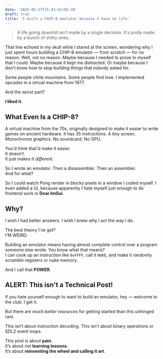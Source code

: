 ```yaml
---
date: '2025-05-27T15:43:41+05:30'
draft: true
title: 'I built a CHIP-8 emulator because I have no life'
---
```


> A life going downhill isn't made by a single decision. It's prolly made by a bunch of shitty ones.

That line echoed in my skull while I stared at the screen, wondering why I just spent hours building a CHIP-8 emulator — from scratch — for no reason. Well, not no reason. Maybe because I needed to prove to myself that I could. Maybe because it kept me distracted. Or maybe because I don't know how to stop building things that nobody asked for.

Some people climb mountains.
Some people find love.
I implemented opcodes in a virtual machine from 1977.

And the worst part?

**I liked it.**

## What Even Is a CHIP-8?

A virtual machine from the 70s, originally designed to make it easier to write games on ancient hardware. It has 35 instructions. A tiny screen. Monochrome graphics. No soundcard. No GPU.

You'd think that'd make it easier.\
It doesn’t.\
It just makes it _different_.

So I wrote an emulator. Then a disassembler. Then an assembler.\
And for what?

So I could watch Pong render in blocky pixels in a window I coded myself. I even added a UI, because apparently I hate myself just enough to do frontend work in **Dear ImGui**.

## Why?

I wish I had better answers. I wish I knew why I act the way I do.

The best theory I've got?\
I'M WEIRD. 

Building an emulator means having almost complete control over a program someone else wrote. You know what that means?\
I can cook up an instruction like `0xFFFF`, call it `NUKE`, and make it randomly scramble registers or nuke memory.

And I call that **POWER**.

## ALERT: This isn't a Technical Post!

If you hate yourself enough to want to build an emulator, hey — welcome to the club. I get it.

But there are _much better resources_ for getting started than this unhinged rant.

This isn’t about instruction decoding.
This isn’t about binary operations or SDL2 event loops.

This post is about **pain**.\
It’s about not **learning lessons**.\
It’s about **reinventing the wheel and calling it art**.
